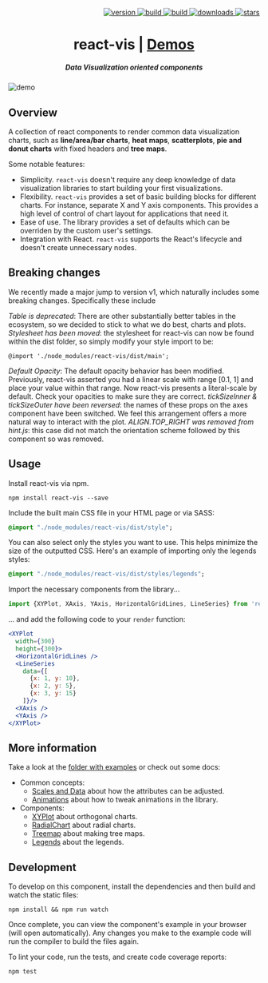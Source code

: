 <p align="right">
  <a href="https://npmjs.org/package/react-vis">
    <img src="https://img.shields.io/npm/v/react-vis.svg?style=flat-square" alt="version" />
  </a>
  <a href="https://travis-ci.org/uber/react-vis">
    <img src="https://img.shields.io/travis/uber/react-vis/master.svg?style=flat-square" alt="build" />
  </a>
  <a href="https://coveralls.io/github/uber/react-vis">
    <img src="https://img.shields.io/coveralls/uber/react-vis.svg?style=flat-square" alt="build" />
  </a>
  <a href="https://npmjs.org/package/react-vis">
    <img src="https://img.shields.io/npm/dm/react-vis.svg?style=flat-square" alt="downloads" />
  </a>
  <a href="http://starveller.sigsev.io/uber/react-vis">
    <img src="http://starveller.sigsev.io/api/repos/uber/react-vis/badge" alt="stars" />
  </a>
</p>

<h1 align="center">react-vis | <a href="http://uber.github.io/react-vis">Demos</a></h1>

<h5 align="center">Data Visualization oriented components</h5>

![demo](docs/assets/react-vis.gif?raw=true)

## Overview

A collection of react components to render common data visualization charts,
such as **line/area/bar charts**, **heat maps**, **scatterplots**, **pie and donut charts**
with fixed headers and **tree maps**.

Some notable features:

- Simplicity. `react-vis` doesn't require any deep knowledge of data visualization libraries to start building your first visualizations.
- Flexibility. `react-vis` provides a set of basic building blocks for different charts. For instance, separate X and Y axis components. This provides a high level of control of chart layout for applications that need it.
- Ease of use. The library provides a set of defaults which can be overriden by the custom user's settings.
- Integration with React. `react-vis` supports the React's lifecycle and doesn't create unnecessary nodes.

## Breaking changes

We recently made a major jump to version v1, which naturally includes some breaking changes. Specifically these include

*Table is deprecated*: There are other substantially better tables in the ecosystem, so we decided to stick to what we do best, charts and plots.
*Stylesheet has been moved*: the stylesheet for react-vis can now be found within the dist folder, so simply modify your style import to be:

```
@import './node_modules/react-vis/dist/main';
```

*Default Opacity*: The default opacity behavior has been modified. Previously, react-vis asserted you had a linear scale with range [0.1, 1] and place your value within that range. Now react-vis presents a literal-scale by default. Check your opacities to make sure they are correct.
*tickSizeInner & tickSizeOuter have been reversed*: the names of these props on the axes component have been switched. We feel this arrangement offers a more natural way to interact with the plot.
*ALIGN.TOP_RIGHT was removed from hint.js*: this case did not match the orientation scheme followed by this component so was removed.

## Usage

Install react-vis via npm.

    npm install react-vis --save

Include the built main CSS file in your HTML page or via SASS:
```sass
@import "./node_modules/react-vis/dist/style";
```

You can also select only the styles you want to use. This helps minimize the size of the outputted CSS. Here's an example of importing only the legends styles:
```sass
@import "./node_modules/react-vis/dist/styles/legends";
```

Import the necessary components from the library...

```jsx
import {XYPlot, XAxis, YAxis, HorizontalGridLines, LineSeries} from 'react-vis';
```

&hellip; and add the following code to your `render` function:

```jsx
<XYPlot
  width={300}
  height={300}>
  <HorizontalGridLines />
  <LineSeries
    data={[
      {x: 1, y: 10},
      {x: 2, y: 5},
      {x: 3, y: 15}
    ]}/>
  <XAxis />
  <YAxis />
</XYPlot>
```

## More information

Take a look at the [folder with examples](examples/) or check out some docs:

- Common concepts:
  * [Scales and Data](docs/scales-and-data.md) about how the attributes can be adjusted.
  * [Animations](docs/animation.md) about how to tweak animations in the library.
- Components:
  * [XYPlot](docs/xy-plot.md) about orthogonal charts.
  * [RadialChart](docs/radial-chart.md) about radial charts.
  * [Treemap](docs/treemap.md) about making tree maps.
  * [Legends](docs/legends.md) about the legends.

## Development

To develop on this component, install the dependencies and then build and watch the static files:

    npm install && npm run watch

Once complete, you can view the component's example in your browser (will open automatically).
Any changes you make to the example code will run the compiler to build the files again.

To lint your code, run the tests, and create code coverage reports:

    npm test
